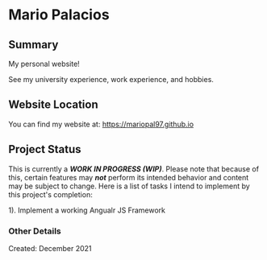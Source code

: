 # Mario Palacios

## Summary
My personal website!

See my university experience, work experience, and hobbies.  

## Website Location
You can find my website at: https://mariopal97.github.io

## Project Status
This is currently a ***WORK IN PROGRESS (WIP)***. Please note that because of this, certain features may ***not*** perform its intended behavior and content may be subject to change. Here is a list of tasks I intend to implement by this project's completion:

1). Implement a working Angualr JS Framework

### Other Details
Created: December 2021
